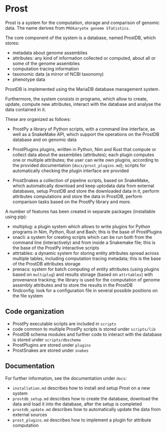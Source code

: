 # Prost

Prost is a system for the computation, storage and comparison of genomic data.
The name derives from `PROkaryote genome STatistics`.

The core component of the system is a database, named ProstDB, which stores:

- metadata about genome assemblies
- attributes: any kind of information collected or computed,
              about all or some of the genome assemblies
- computation tracing information
- taxonomic data (a mirror of NCBI taxonomy)
- phenotype data

ProstDB is implemented using the MariaDB database management system.

Furthermore, the system consists in programs, which allow to create, update,
compute new attributes, interact with the database and analyse the data
contained in it.

These are organized as follows:

- ProstPy
  a library of Python scripts, with a command line interface, as well
  as a SnakeMake API, which support the operations on the ProstDB database and
  on genomic data

- ProstPlugins
  plugins, written in Python, Nim and Rust that compute or collect data
  about the assemblies (attributes); each plugin computes one or multiple
  attributes; the user can write own plugins, according to the provided
  documentation (``docs/prost_plugins.md``); scripts for automatically checking
  the plugin interface are provided

- ProstSnakes
  a collection of pipeline scripts, based on SnakeMake, which
  automatically download and keep uptodata data from external databases, setup
  ProstDB and store the downloaded data in it, perform attributes computations
  and store the data in ProstDB, perform comparison tasks based on the ProstPy
  library and more.

A number of features has been created in separate packages
(installable using pip):

- multiplug: a plugin system which allows to write plugins for Python programs
             in Nim, Python, Rust and Bash; this is the base of ProstPlugins
- snacli: a system for creating scripts which can be run both from the command
          line (interactively) and from inside a Snakemake file;
          this is the base of the ProstPy interactive scripts
- attrtables: a dynamic system for storing entity attributes spread across
              multiple tables, including computation tracing metadata;
              this is the base of the ProstDB attributes storage
- prenacs: system for batch computing of entity attributes
           (using plugins based on ``multiplug``) and results storage
           (based on ``attrtables``) with provenance tracking;
           the library is used for the computation of genome assembly
           attributes and to store the results in the ProstDB
- findconfig: look for a configuration file in several possible positions
              on the file system

## Code organization

- ProstPy executable scripts are included in ``scripts``
- code common to multiple ProstPy scripts is stored under ``scripts/lib``
- ProstDB schema modules and further code to interact with the database
  is stored under ``scripts/dbschema``
- ProstPlugins are stored under ``plugins``
- ProstSnakes are stored under ``snakes``

## Documentation

For further information, see the documentation under ``docs``:
- ``installation.md`` describes how to install and setup Prost on a new system
- ``prostdb_setup.md`` describes how to create the database, download the data
  and load it into the database, after the setup is completed
- ``prostdb_update.md`` describes how to automatically update the data from
  external sources
- ``prost_plugins.md`` describes how to implement a plugin for attribute
  computation
